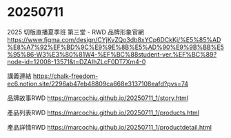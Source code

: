 # 20250711
2025 切版直播夏季班 第三堂 - RWD 品牌形象官網
https://www.figma.com/design/CYjKvZQo3db8xYCp6DCkKj/%E5%85%AD%E8%A7%92%EF%BD%9C%E9%9E%8B%E5%AD%90%E9%9B%BB%E5%95%86-W3%E3%80%81W4-%EF%BC%88student-ver.%EF%BC%89?node-id=12008-13571&t=DZAIhZLcF0DT7Xm4-0

講義連結
https://chalk-freedom-ec6.notion.site/2296ab47eb48809ca668e3137108eafd?pvs=74
 
品牌故事RWD https://marcochiu.github.io/20250711_1/story.html

產品列表RWD https://marcochiu.github.io/20250711_1/products.html

產品詳情RWD https://marcochiu.github.io/20250711_1/productdetail.html
